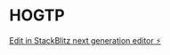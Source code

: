 # HOGTP

[Edit in StackBlitz next generation editor ⚡️](https://stackblitz.com/~/github.com/endreoo/HOGTP)